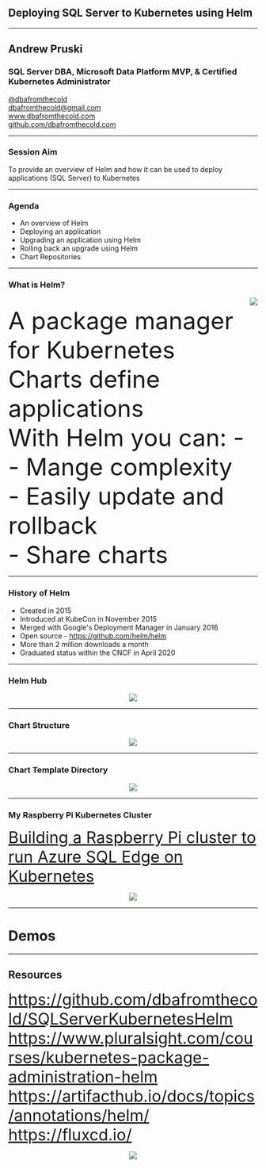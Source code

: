 ## Deploying SQL Server to Kubernetes using Helm

---

## Andrew Pruski

### SQL Server DBA, Microsoft Data Platform MVP, & Certified Kubernetes Administrator
<!-- .slide: style="text-align: left;"> -->
<i class="fab fa-twitter"></i><a href="https://twitter.com/dbafromthecold">  @dbafromthecold</a><br>
<i class="fas fa-envelope"></i>  dbafromthecold@gmail.com<br>
<i class="fab fa-wordpress"></i>  www.dbafromthecold.com<br>
<i class="fab fa-github"></i><a href="https://github.com/dbafromthecold">  github.com/dbafromthecold.com</a>

---

### Session Aim
<!-- .slide: style="text-align: left;"> -->
To provide an overview of Helm and how it can be used to deploy applications (SQL Server) to Kubernetes

---

### Agenda
<!-- .slide: style="text-align: left;"> -->
- An overview of Helm<br>
- Deploying an application<br>
- Upgrading an application using Helm<br>
- Rolling back an upgrade using Helm<br>
- Chart Repositories

---

### What is Helm?

<img src="images/helm_logo.png"  style="float: right"/>
<!-- .slide: style="text-align: left;"> -->
<br>
<font size=8>
A package manager for Kubernetes<br>
Charts define applications<br>
With Helm you can: -<br>
    - Mange complexity<br>
    - Easily update and rollback<br>
    - Share charts<br>
</font>

---

### History of Helm
<!-- .slide: style="text-align: left;"> -->
- Created in 2015<br>
- Introduced at KubeCon in November 2015<br>
- Merged with Google's Deployment Manager in January 2016<br>
- Open source - https://github.com/helm/helm<br>
- More than 2 million downloads a month<br>
- Graduated status within the CNCF in April 2020<br>

---

### Helm Hub

<p align="center">
<a href="https://artifacthub.io/">
<img src="images/artifact_hub.png" />
</a>
</p>

---

### Chart Structure

<p align="center">
<img src="images/chart_directory.png" />
</p>

---

### Chart Template Directory

<p align="center">
<img src="images/chart_template_directory.png" />
</p>

---

### My Raspberry Pi Kubernetes Cluster
<!-- .slide: style="text-align: left;"> -->
<font size="6">
<a href="https://dbafromthecold.com/2020/11/30/building-a-raspberry-pi-cluster-to-run-azure-sql-edge-on-kubernetes/">Building a Raspberry Pi cluster to run Azure SQL Edge on Kubernetes</a><br>
</font>

<p align="center">
<img src="images/raspberrypi_kubernetes.png" />
</p>

---

# Demos

---

## Resources
<!-- .slide: style="text-align: left;"> -->
<font size="6">
<a href="https://github.com/dbafromthecold/SQLServerKubernetesHelm">https://github.com/dbafromthecold/SQLServerKubernetesHelm</a><br>
<a href="https://www.pluralsight.com/courses/kubernetes-package-administration-helm">https://www.pluralsight.com/courses/kubernetes-package-administration-helm</a><br>
<a href=https://artifacthub.io/docs/topics/annotations/helm/">https://artifacthub.io/docs/topics/annotations/helm/</a><br>
<a href=https://fluxcd.io/">https://fluxcd.io/</a><br>
</font>

<p align="center">
<img src="images/qr_code.png" />
</p>